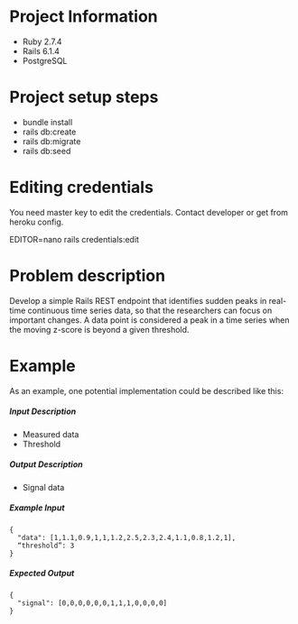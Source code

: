 # Project Information

- Ruby 2.7.4
- Rails 6.1.4
- PostgreSQL

# Project setup steps

- bundle install
- rails db:create
- rails db:migrate
- rails db:seed

# Editing credentials
  You need master key to edit the credentials. Contact developer or get from heroku config.

  EDITOR=nano rails credentials:edit

# Problem description
  Develop a simple Rails REST endpoint that identifies sudden peaks in real-time continuous time series data, so that the researchers can focus on important changes. A data point is considered a peak in a time series when the moving z-score is beyond a given threshold.

# Example
As an example, one potential implementation could be described like this:

##### Input Description
- Measured data
- Threshold

##### Output Description
- Signal data

##### Example Input
```
{
  "data": [1,1.1,0.9,1,1,1.2,2.5,2.3,2.4,1.1,0.8,1.2,1],
  “threshold”: 3
}
```

##### Expected Output
```
{
  "signal": [0,0,0,0,0,0,1,1,1,0,0,0,0]
}
```
